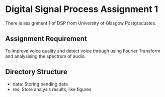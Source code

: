 # Digital Signal Process Assignment 1

There is assignment 1 of DSP from University of Glasgow Postgraduates.

## Assignment Requirement

To improve voice quality and detect voice through using Fourier Transform and analysising the spectrum of audio.

## Directory Structure

- data: Storing pending data
- res: Store analysis results, like figures